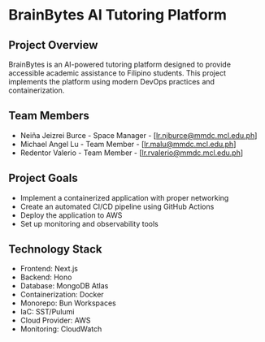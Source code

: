 # BrainBytes AI Tutoring Platform

## Project Overview

BrainBytes is an AI-powered tutoring platform designed to provide accessible academic assistance to Filipino students. This project implements the platform using modern DevOps practices and containerization.

## Team Members

- Neiña Jeizrei Burce - Space Manager - [lr.njburce@mmdc.mcl.edu.ph]
- Michael Angel Lu - Team Member - [lr.malu@mmdc.mcl.edu.ph]
- Redentor Valerio - Team Member - [lr.rvalerio@mmdc.mcl.edu.ph]

## Project Goals

- Implement a containerized application with proper networking
- Create an automated CI/CD pipeline using GitHub Actions
- Deploy the application to AWS
- Set up monitoring and observability tools

## Technology Stack

- Frontend: Next.js
- Backend: Hono
- Database: MongoDB Atlas
- Containerization: Docker
- Monorepo: Bun Workspaces
- IaC: SST/Pulumi
- Cloud Provider: AWS
- Monitoring: CloudWatch
